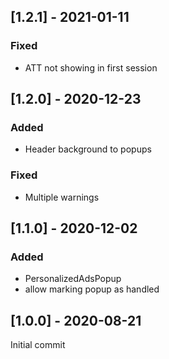## [1.2.1] - 2021-01-11
### Fixed
- ATT not showing in first session


## [1.2.0] - 2020-12-23
### Added
- Header background to popups

### Fixed
- Multiple warnings


## [1.1.0] - 2020-12-02
### Added
- PersonalizedAdsPopup
- allow marking popup as handled


## [1.0.0] - 2020-08-21
Initial commit
